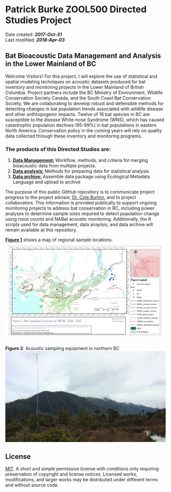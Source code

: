 # Patrick Burke ZOOL500 Directed Studies Project
Date created: ___2017-Oct-31___   
Last modified: ___2018-Apr-03___   


## Bat Bioacoustic Data Management and Analysis in the Lower Mainland of BC 

Welcome Visitors! For this project, I will explore the use of statistical and spatial modeling techniques on acoustic datasets produced for bat inventory and monitoring projects in the Lower Mainland of British Columbia. Project partners include the BC Ministry of Environment, Wildlife Conservation Society Canada, and the South Coast Bat Conservation Society. We are collaborating to develop robust and defensible methods for detecting changes in bat population trends associated with wildlife disease and other anthropogenic impacts. Twelve of 16 bat species in BC are susceptible to the disease White-nose Syndrome (WNS), which has caused catastrophic population declines (95-99%) in bat populations in eastern North America. Conservation policy in the coming years will rely on quality data collected through these inventory and monitoring programs.    

### The products of this Directed Studies are:
1. **[Data Management:](https://github.com/burkeprw/rsh_zool500_bats/tree/master/r_scripts/t1_datamgt)** Workflow, methods, and criteria for merging bioacoustic data from multiple projects.   
2. **[Data analysis:](https://github.com/burkeprw/rsh_zool500_bats/tree/master/r_scripts/t2_dataanaly)** Methods for preparing data for statistical analysis   
3. **[Data archive:](https://github.com/burkeprw/rsh_zool500_bats/tree/master/r_scripts/t3_dataarchive)** Assemble data package using Ecological Metadata Language and upload to archive   
      

The purpose of this public GitHub repository is to communicate project progress to the project advisor, [Dr. Cole Burton](https://coleburton.weebly.com/), and to project collaborators. This information is provided publically to support ongoing monitoring projects to address bat conservation in BC, including power analyses to determine sample sizes required to detect population change using roost counts and NABat acoustic monitoring. Additionally, the R scripts used for data management, data anaylsis, and data archive will remain available at this repository.   

**[Figure 1](figures/fig1_zool500ds_20171114.pdf)** shows a map of regional sample locations. 
![alt text](figures/fig1_zool500ds_20171114-1.png)

**Figure 2**: Acoustic sampling equipment in northern BC
![alt text](figures/IMG_0316.JPG)
  


## License
[MIT](https://github.com/burkeprw/rsh_zool500ds/blob/master/LICENSE). A short and simple permissive license with conditions only requiring preservation of copyright and license notices. Licensed works, modifications, and larger works may be distributed under different terms and without source code.
